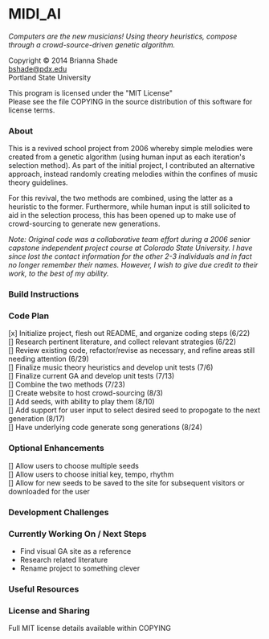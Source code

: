MIDI_AI
=======

_Computers are the new musicians!  Using theory heuristics, compose through a crowd-source-driven genetic algorithm._

Copyright © 2014 Brianna Shade  
bshade@pdx.edu  
Portland State University
  
This program is licensed under the "MIT License"  
Please see the file COPYING in the source distribution of this software for license terms.

### About
This is a revived school project from 2006 whereby simple melodies were created from a genetic algorithm (using human input as each iteration's selection method).  As part of the initial project, I contributed an alternative approach, instead randomly creating melodies within the confines of music theory guidelines.

For this revival, the two methods are combined, using the latter as a heuristic to the former.  Furthermore, while human input is still solicited to aid in the selection process, this has been opened up to make use of crowd-sourcing to generate new generations.

_Note: Original code was a collaborative team effort during a 2006 senior capstone independent project course at Colorado State University.  I have since lost the contact information for the other 2-3 individuals and in fact no longer remember their names.  However, I wish to give due credit to their work, to the best of my ability._

### Build Instructions

### Code Plan
[x] Initialize project, flesh out README, and organize coding steps (6/22)  
[] Research pertinent literature, and collect relevant strategies (6/22)  
[] Review existing code, refactor/revise as necessary, and refine areas still needing attention (6/29)  
[] Finalize music theory heuristics and develop unit tests (7/6)  
[] Finalize current GA and develop unit tests (7/13)  
[] Combine the two methods (7/23)  
[] Create website to host crowd-sourcing (8/3)  
[] Add seeds, with ability to play them (8/10)  
[] Add support for user input to select desired seed to propogate to the next generation (8/17)  
[] Have underlying code generate song generations (8/24)

### Optional Enhancements
[] Allow users to choose multiple seeds  
[] Allow users to choose initial key, tempo, rhythm  
[] Allow for new seeds to be saved to the site for subsequent visitors or downloaded for the user

### Development Challenges

### Currently Working On / Next Steps
* Find visual GA site as a reference
* Research related literature
* Rename project to something clever

### Useful Resources

### License and Sharing
Full MIT license details available within COPYING
